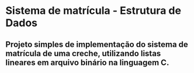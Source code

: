 # Sistema de matrícula - Estrutura de Dados

## Projeto simples de implementação do sistema de matrícula de uma creche, utilizando listas lineares em arquivo binário na linguagem C.
